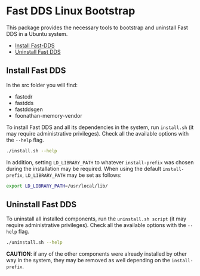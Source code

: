 # Fast DDS Linux Bootstrap

This package provides the necessary tools to bootstrap and uninstall Fast DDS in a Ubuntu system.

* [Install Fast-DDS](#install-fast-dds)
* [Uninstall Fast DDS](#uninstall-fast-dds)

## Install Fast DDS

In the src folder you will find:

- fastcdr
- fastdds
- fastddsgen
- foonathan-memory-vendor

To install Fast DDS and all its dependencies in the system, run `install.sh` (it may require administrative privileges).
Check all the available options with the `--help` flag.

```bash
./install.sh --help
```

In addition, setting `LD_LIBRARY_PATH` to whatever `install-prefix` was chosen during the installation may be required.
When using the default `install-prefix`, `LD_LIBRARY_PATH` may be set as follows:

```bash
export LD_LIBRARY_PATH=/usr/local/lib/
```

## Uninstall Fast DDS

To uninstall all installed components, run the `uninstall.sh script` (it may require administrative privileges).
Check all the available options with the `--help` flag.

```bash
./uninstall.sh --help
```

**CAUTION**: if any of the other components were already installed by other way in the system, they may be removed as well depending on the `install-prefix`.

